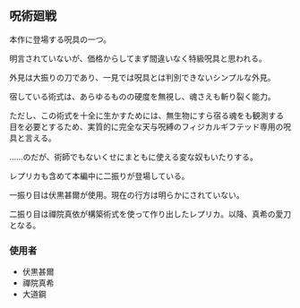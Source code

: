 ## 呪術廻戦

本作に登場する呪具の一つ。

明言されていないが、価格からしてまず間違いなく特級呪具と思われる。

外見は大振りの刀であり、一見では呪具とは判別できないシンプルな外見。

宿している術式は、あらゆるものの硬度を無視し、魂さえも斬り裂く能力。

ただし、この術式を十全に生かすためには、無生物にすら宿る魂をも観測する目を必要とするため、実質的に完全な天与呪縛のフィジカルギフテッド専用の呪具と言える。

……のだが、術師でもないくせにまともに使える変な奴もいたりする。

レプリカも含めて本編中に二振りが登場している。

一振り目は伏黒甚爾が使用。現在の行方は明らかにされていない。

二振り目は禪院真依が構築術式を使って作り出したレプリカ。以降、真希の愛刀となる。

### 使用者

- 伏黒甚爾
- 禪院真希
- 大道鋼
